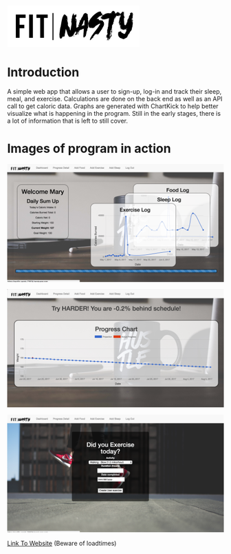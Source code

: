 

![alt text](app/assets/images/FITNASTY-black.png)

# Introduction

A simple web app that allows a user to sign-up, log-in and track their sleep, meal, and exercise. 
Calculations are done on the back end as well as an API call to get caloric data. 
Graphs are generated with ChartKick to help better visualize what is happening in the program. 
Still in the early stages, there is a lot of information that is left to still cover. 

# Images of program in action 

![alt text](app/assets/images/Home_dash.png)


![alt text](app/assets/images/progress.png)


![alt text](app/assets/images/exercise.png)

[Link To Website](https://pacific-sands-73974.herokuapp.com/)
(Beware of loadtimes)
